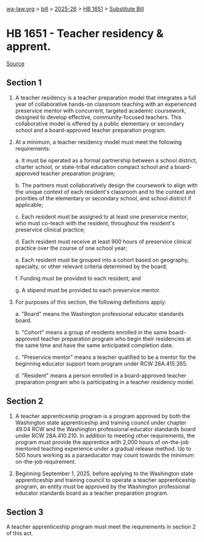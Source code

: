 [wa-law.org](/) > [bill](/bill/) > [2025-26](/bill/2025-26/) > [HB 1651](/bill/2025-26/hb/1651/) > [Substitute Bill](/bill/2025-26/hb/1651/S/)

# HB 1651 - Teacher residency & apprent.

[Source](http://lawfilesext.leg.wa.gov/biennium/2025-26/Pdf/Bills/House%20Bills/1651-S.pdf)

## Section 1
1. A teacher residency is a teacher preparation model that integrates a full year of collaborative hands-on classroom teaching with an experienced preservice mentor with concurrent, targeted academic coursework, designed to develop effective, community-focused teachers. This collaborative model is offered by a public elementary or secondary school and a board-approved teacher preparation program.

2. At a minimum, a teacher residency model must meet the following requirements:

    a. It must be operated as a formal partnership between a school district, charter school, or state-tribal education compact school and a board-approved teacher preparation program;

    b. The partners must collaboratively design the coursework to align with the unique context of each resident's classroom and to the context and priorities of the elementary or secondary school, and school district if applicable;

    c. Each resident must be assigned to at least one preservice mentor, who must co-teach with the resident, throughout the resident's preservice clinical practice;

    d. Each resident must receive at least 900 hours of preservice clinical practice over the course of one school year;

    e. Each resident must be grouped into a cohort based on geography, specialty, or other relevant criteria determined by the board;

    f. Funding must be provided to each resident; and

    g. A stipend must be provided to each preservice mentor.

3. For purposes of this section, the following definitions apply:

    a. "Board" means the Washington professional educator standards board.

    b. "Cohort" means a group of residents enrolled in the same board-approved teacher preparation program who begin their residencies at the same time and have the same anticipated completion date.

    c. "Preservice mentor" means a teacher qualified to be a mentor for the beginning educator support team program under RCW 28A.415.265.

    d. "Resident" means a person enrolled in a board-approved teacher preparation program who is participating in a teacher residency model.

## Section 2
1. A teacher apprenticeship program is a program approved by both the Washington state apprenticeship and training council under chapter 49.04 RCW and the Washington professional educator standards board under RCW 28A.410.210. In addition to meeting other requirements, the program must provide the apprentice with 2,000 hours of on-the-job mentored teaching experience under a gradual release method. Up to 500 hours working as a paraeducator may count towards the minimum on-the-job requirement.

2. Beginning September 1, 2025, before applying to the Washington state apprenticeship and training council to operate a teacher apprenticeship program, an entity must be approved by the Washington professional educator standards board as a teacher preparation program.

## Section 3
A teacher apprenticeship program must meet the requirements in section 2 of this act.
